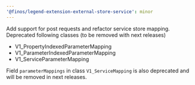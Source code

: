 ```yaml
---
'@finos/legend-extension-external-store-service': minor
---
```


Add support for post requests and refactor service store mapping.
Deprecated following classes (to be removed with next releases)

- V1_PropertyIndexedParameterMapping
- V1_ParameterIndexedParameterMapping
- V1_ServiceParameterMapping

Field `parameterMappings` in class `V1_ServiceMapping` is also deprecated and will be removed in next releases.
